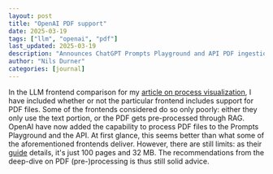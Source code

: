 ```yaml
---
layout: post
title: "OpenAI PDF support"
date: 2025-03-19
tags: ["llm", "openai", "pdf"]
last_updated: 2025-03-19
description: "Announces ChatGPT Prompts Playground and API PDF ingestion (100-page/32MB limit), highlighting improved direct support yet reinforcing advanced pre-processing advice."
author: "Nils Durner"
categories: [journal]
---
```


In the LLM frontend comparison for my [article on process visualization](ai-assisted-process-visualiaztion-collaboration), I have included whether or not the particular frontend includes support for PDF files. Some of the frontends considered do so only poorly: either they only use the text portion, or the PDF gets pre-processed through RAG.  
OpenAI have now added the capability to process PDF files to the Prompts Playground and the API. At first glance, this seems better than what some of the aforementioned frontends deliver. However, there are still limits: as their [guide](https://platform.openai.com/docs/guides/pdf-files?api-mode=chat) details, it's just 100 pages and 32 MB. The recommendations from the deep-dive on PDF (pre-)processing is thus still solid advice.